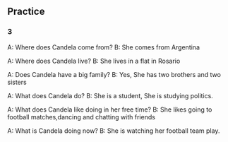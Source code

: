 

## Practice

### 3
A: Where does Candela come from? 
B: She comes from Argentina

A: Where does Candela live?
B: She lives in a flat in Rosario

A: Does Candela have a big family?
B: Yes, She has two brothers and two sisters

A: What does Candela do?
B: She is a student, She is studying politics.

A: What does Candela like doing in her free time?
B: She likes going to football matches,dancing and chatting with friends

A: What is Candela doing now?
B: She is watching her football team play.

